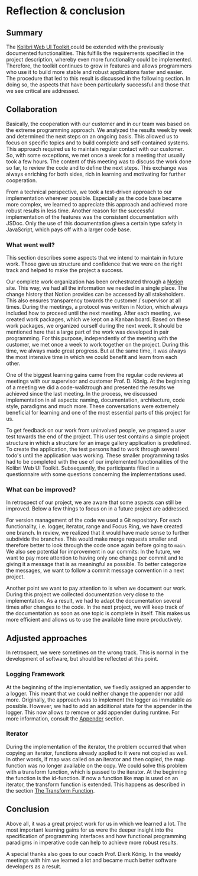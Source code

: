# Reflection & conclusion

## Summary

The [Kolibri Web UI Toolkit ](https://webengineering-fhnw.github.io/Kolibri/)could be extended with the previously documented functionalities. This fulfills the requirements specified in the project description, whereby even more functionality could be implemented. Therefore, the toolkit continues to grow in features and allows programmers who use it to build more stable and robust applications faster and easier. The procedure that led to this result is discussed in the following section. In doing so, the aspects that have been particularly successful and those that we see critical are addressed.

## Collaboration

Basically, the cooperation with our customer and in our team was based on the extreme programming approach. We analyzed the results week by week and determined the next steps on an ongoing basis. This allowed us to focus on specific topics and to build complete and self-contained systems. This approach required us to maintain regular contact with our customer. So, with some exceptions, we met once a week for a meeting that usually took a few hours. The content of this meeting was to discuss the work done so far, to review the code and to define the next steps. This exchange was always enriching for both sides, rich in learning and motivating for further cooperation.

From a technical perspective, we took a test-driven approach to our implementation wherever possible. Especially as the code base became more complex, we learned to appreciate this approach and achieved more robust results in less time. Another reason for the successful implementation of the features was the consistent documentation with JSDoc. Only the use of this documentation gives a certain type safety in JavaScript, which pays off with a larger code base.

### What went well?

This section describes some aspects that we intend to maintain in future work. Those gave us structure and confidence that we were on the right track and helped to make the project a success.

Our complete work organization has been orchestrated through a [Notion](https://www.notion.so/) site. This way, we had all the information we needed in a single place. The change history that Notion provides can be accessed by all stakeholders. This also ensures transparency towards the customer / supervisor at all times. During the meetings, a protocol was written in Notion, which always included how to proceed until the next meeting. After each meeting, we created work packages, which we kept on a Kanban board. Based on these work packages, we organized ourself during the next week. It should be mentioned here that a large part of the work was developed in pair programming. For this purpose, independently of the meeting with the customer, we met once a week to work together on the project. During this time, we always made great progress. But at the same time, it was always the most intensive time in which we could benefit and learn from each other.

One of the biggest learning gains came from the regular code reviews at meetings with our supervisor and customer Prof. D. König. At the beginning of a meeting we did a code-walktrough and presented the results we achieved since the last meeting. In the process, we discussed implementation in all aspects: naming, documentation, architecture, code style, paradigms and much more. These conversations were extremely beneficial for learning and one of the most essential parts of this project for us.

To get feedback on our work from uninvolved people, we prepared a user test towards the end of the project. This user test contains a simple project structure in which a structure for an image gallery application is predefined. To create the application, the test persons had to work through several todo's until the application was working. These smaller programming tasks had to be completed with the use of our implemented functionalities of the Kolibri Web UI Toolkit. Subsequently, the participants filled in a questionnaire with some questions concerning the implementations used.

### What can be improved?

In retrospect of our project, we are aware that some aspects can still be improved. Below a few things to focus on in a future project are addressed.

For version management of the code we used a Git repository. For each functionality, i.e. logger, iterator, range and Focus Ring, we have created one branch. In review, we realized that it would have made sense to further subdivide the branches. This would make merge requests smaller and therefore better to look through the code once again before going to `main`. We also see potential for improvement in our commits: In the future, we want to pay more attention to having only one change per commit and to giving it a message that is as meaningful as possible. To better categorize the messages, we want to follow a commit message convention in a next project.

Another point we want to pay attention to is when we document our work. During this project we collected documentation very close to the implementation. As a result, we had to adapt the documentation several times after changes to the code. In the next project, we will keep track of the documentation as soon as one topic is complete in itself. This makes us more efficient and allows us to use the available time more productively.

## Adjusted approaches

In retrospect, we were sometimes on the wrong track. This is normal in the development of software, but should be reflected at this point.

### Logging Framework

At the beginning of the implementation, we fixedly assigned an appender to a logger. This meant that we could neither change the appender nor add more. Originally, the approach was to implement the logger as immutable as possible. However, we had to add an additional state for the appender in the logger. This now allows to remove or add appender during runtime. For more information, consult the [Appender](../technical-documentation/logging-framework.md#appender-1) section.

### Iterator

During the implementation of the iterator, the problem occurred that when copying an iterator, functions already applied to it were not copied as well. In other words, if map was called on an iterator and then copied, the map function was no longer available on the copy. We could solve this problem with a transform function, which is passed to the iterator. At the beginning the function is the id-function. If now a function like map is used on an iterator, the transform function is extended. This happens as described in the section [The Transform Function](../technical-documentation/iterator.md#the-transform-function).

## Conclusion

Above all, it was a great project work for us in which we learned a lot. The most important learning gains for us were the deeper insight into the specification of programming interfaces and how functional programming paradigms in imperative code can help to achieve more robust results.

A special thanks also goes to our coach Prof. Dierk König. In the weekly meetings with him we learned a lot and became much better software developers as a result.
